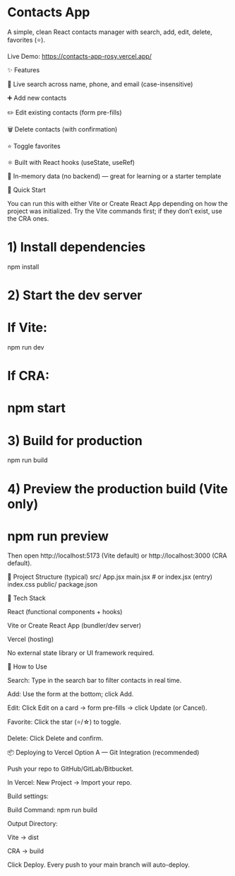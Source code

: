# Contacts App

A simple, clean React contacts manager with search, add, edit, delete, favorites (⭐).

Live Demo: https://contacts-app-rosy.vercel.app/

✨ Features

🔎 Live search across name, phone, and email (case-insensitive)

➕ Add new contacts

✏️ Edit existing contacts (form pre-fills)

🗑️ Delete contacts (with confirmation)

⭐ Toggle favorites

⚛️ Built with React hooks (useState, useRef)

🧠 In-memory data (no backend) — great for learning or a starter template

🚀 Quick Start

You can run this with either Vite or Create React App depending on how the project was initialized. Try the Vite commands first; if they don’t exist, use the CRA ones.

# 1) Install dependencies
npm install

# 2) Start the dev server
# If Vite:
npm run dev
# If CRA:
# npm start

# 3) Build for production
npm run build

# 4) Preview the production build (Vite only)
# npm run preview


Then open http://localhost:5173
 (Vite default) or http://localhost:3000
 (CRA default).

🧱 Project Structure (typical)
src/
  App.jsx
  main.jsx             # or index.jsx (entry)
  index.css
public/
package.json

🧩 Tech Stack

React (functional components + hooks)

Vite or Create React App (bundler/dev server)

Vercel (hosting)

No external state library or UI framework required.

🧭 How to Use

Search: Type in the search bar to filter contacts in real time.

Add: Use the form at the bottom; click Add.

Edit: Click Edit on a card → form pre-fills → click Update (or Cancel).

Favorite: Click the star (⭐/☆) to toggle.

Delete: Click Delete and confirm.

📦 Deploying to Vercel
Option A — Git Integration (recommended)

Push your repo to GitHub/GitLab/Bitbucket.

In Vercel: New Project → Import your repo.

Build settings:

Build Command: npm run build

Output Directory:

Vite → dist

CRA → build

Click Deploy. Every push to your main branch will auto-deploy.
